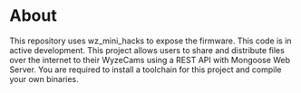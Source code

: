 # About
This repository uses wz_mini_hacks to expose the firmware. This code is in active development. This project allows users to share and distribute files over the internet to their WyzeCams using a REST API with Mongoose Web Server. You are required to install a toolchain for this project and compile your own binaries.

